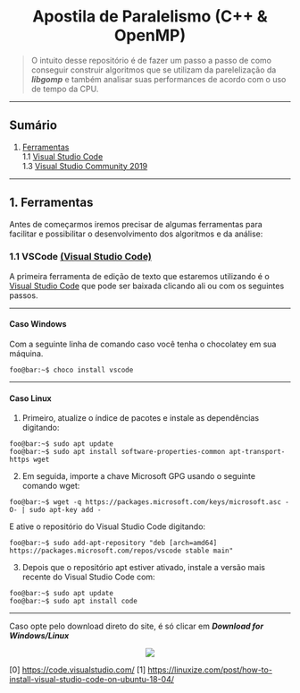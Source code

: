 # <h1 align="center">Apostila de Paralelismo (C++ & OpenMP)</h1>

> O intuito desse repositório é de fazer um passo a passo de como conseguir construir
> algoritmos que se utilizam da parelelização da ***libgomp*** e também analisar suas 
> performances de acordo com o uso de tempo da CPU.

---

## Sumário

1. <a href="#Ferramentas">Ferramentas</a><br>
  1.1 <a href="#VSC">Visual Studio Code</a><br>
  1.3 <a href="#VSC2">Visual Studio Community 2019</a>
----

<div id="Ferramentas"></div>

## 1. Ferramentas

Antes de começarmos iremos precisar de algumas ferramentas para facilitar e possibilitar o desenvolvimento dos algoritmos e da análise:
 
<div id="VSC"></div>

### 1.1 VSCode [(Visual Studio Code)](https://github.com/microsoft/vscode)

A primeira ferramenta de edição de texto que estaremos utilizando é o [Visual Studio Code](https://code.visualstudio.com/) que pode ser baixada clicando ali ou com os seguintes passos.

----

#### Caso Windows
Com a seguinte linha de comando caso você tenha o chocolatey em sua máquina.
```console
foo@bar:~$ choco install vscode
```

----

#### Caso Linux

01. Primeiro, atualize o índice de pacotes e instale as dependências digitando:
```console
foo@bar:~$ sudo apt update
foo@bar:~$ sudo apt install software-properties-common apt-transport-https wget
```

02. Em seguida, importe a chave Microsoft GPG usando o seguinte comando wget:
```console
foo@bar:~$ wget -q https://packages.microsoft.com/keys/microsoft.asc -O- | sudo apt-key add -
```
E ative o repositório do Visual Studio Code digitando:
```console
foo@bar:~$ sudo add-apt-repository "deb [arch=amd64] https://packages.microsoft.com/repos/vscode stable main"
```

03. Depois que o repositório apt estiver ativado, instale a versão mais recente do Visual Studio Code com:
```console
foo@bar:~$ sudo apt update
foo@bar:~$ sudo apt install code
```

----

Caso opte pelo download direto do site, é só clicar em ***Download for Windows/Linux***

<p align="center">
  <img src="https://github.com/Daniel-Boll/Apostila_Paralelismo/blob/master/Imagens/Apostila_1.png">
</p>


[0] https://code.visualstudio.com/
[1] https://linuxize.com/post/how-to-install-visual-studio-code-on-ubuntu-18-04/
